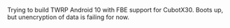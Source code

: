 Trying to build TWRP Android 10 with FBE support for CubotX30. Boots up, but unencryption of data is failing for now.
